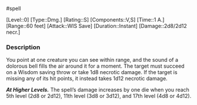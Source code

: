 #spell

[Level::0]
[Type::Dmg.]
[Rating::S]
[Components::V,S]
[Time::1 A.]
[Range::60 feet]
[Attack::WIS Save]
[Duration::Instant]
[Damage::2d8/2d12 necr.]
### Description

You point at one creature you can see within range, and the sound of a dolorous bell fills the air around it for a moment. The target must succeed on a Wisdom saving throw or take 1d8 necrotic damage. If the target is missing any of its hit points, it instead takes 1d12 necrotic damage.

**_At Higher Levels._** The spell’s damage increases by one die when you reach 5th level (2d8 or 2d12), 11th level (3d8 or 3d12), and 17th level (4d8 or 4d12).
